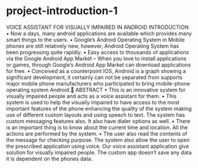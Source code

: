 # project-introduction-1
VOICE ASSISTANT FOR VISUALLY
IMPAIRED IN ANDROID
INTRODUCTION
• Now a days, many android applications are available which provides many smart things to the users.
• Google’s Android Operating System in Mobile phones are still relatively new, however, Android Operating System has been progressing quite rapidly.
• Easy access to thousands of applications via the Google Android App Market – When you love to install applications or games, through Google’s Android App Market can download applications for free.
• Conceived as a counterpoint IOS, Android is a graph showing a significant development, it certainly can not be separated from supports major mobile phone manufacturers who participated to bring mobile-phone operating system Android.
ABSTRACT
• This is an innovative system for visually impaired people and acts as a voice assistant for them.
• This system is used to help the visually impaired to have access to the most important features of the phone enhancing the quality of the system making use of different custom layouts and using speech to text. The system has custom messaging features also. It also have dialer options as well.
• There is an important thing is to know about the current time and location. All the actions are performed by the system.
• The user also read the contents of the message for checking purpose. The system also allow the user to open the prescribed application using voice. Our voice assistant application give solution for visually impaired people. The custom app doesn’t save any data it is dependent on the phones data.
